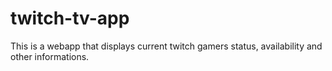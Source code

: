 # twitch-tv-app
This is a webapp that displays current twitch gamers status, availability and other informations.
